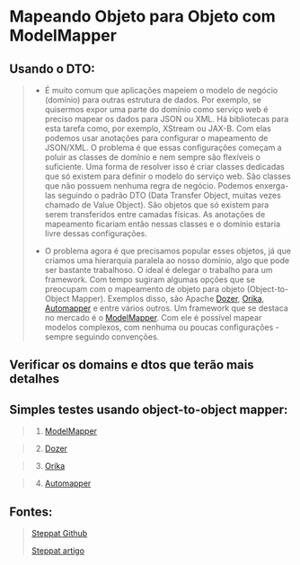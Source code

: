 # Mapeando Objeto para Objeto com ModelMapper

## Usando o DTO:
> - É muito comum que aplicações mapeiem o modelo de negócio (domínio) para outras estrutura de dados. Por exemplo, se quisermos expor uma parte do domínio como serviço web é preciso mapear os dados para JSON ou XML. Há bibliotecas para esta tarefa como, por exemplo, XStream ou JAX-B. Com elas podemos usar anotações para configurar o mapeamento de JSON/XML. O problema é que essas configurações começam a poluir as classes de domínio e nem sempre são flexíveis o suficiente. Uma forma de resolver isso é criar classes dedicadas que só existem para definir o modelo do serviço web. São classes que não possuem nenhuma regra de negócio. Podemos enxerga-las seguindo o padrão DTO (Data Transfer Object, muitas vezes chamado de Value Object). São objetos que só existem para serem transferidos entre camadas físicas. As anotações de mapeamento ficariam então nessas classes e o domínio estaria livre dessas configurações.
>
> - O problema agora é que precisamos popular esses objetos, já que criamos uma hierarquia paralela ao nosso domínio, algo que pode ser bastante trabalhoso. O ideal é delegar o trabalho para um framework. Com tempo sugiram algumas opções que se preocupam com o mapeamento de objeto para objeto (Object-to-Object Mapper). Exemplos disso, são Apache [Dozer](http://dozer.sourceforge.net/), [Orika](https://github.com/orika-mapper/orika/), [Automapper](http://automapper.org/) e entre vários outros. Um framework que se destaca no mercado é o [ModelMapper](http://modelmapper.org/). Com ele é possível mapear modelos complexos, com nenhuma ou poucas configurações - sempre seguindo convenções.


## Verificar os domains e dtos que terão mais detalhes

## Simples testes usando object-to-object mapper: 

> 1) [ModelMapper](http://modelmapper.org/)

> 2) [Dozer](http://dozer.sourceforge.net/)

> 3) [Orika](https://github.com/orika-mapper/orika/)

> 4) [Automapper](http://automapper.org/)

## Fontes:
> [Steppat Github](https://github.com/steppat/modelmapper)
>
> [Steppat artigo](https://www.alura.com.br/artigos/mapeando-objeto-para-objeto-com-modelmapper?gclid=CjwKCAiAnZCdBhBmEiwA8nDQxbqAOL01A3f7VIlq4gDFKSfPZ68Mhhnq7AT2WNJjnZnV6TO6Kp8ZkBoC1KoQAvD_BwE)
